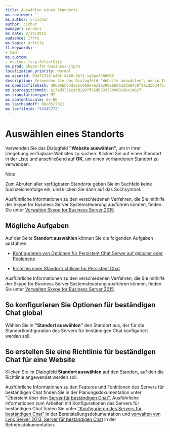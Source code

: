 ```yaml
---
title: Auswählen eines Standorts
ms.reviewer: ''
ms.author: v-cichur
author: cichur
manager: serdars
ms.date: 3/24/2015
audience: ITPro
ms.topic: article
f1.keywords:
- CSH
ms.custom:
- ms.lync.lscp.SelectSite
ms.prod: skype-for-business-itpro
localization_priority: Normal
ms.assetid: 09472310-a40f-4360-b6f1-1a9ac8888965
description: Verwenden Sie das Dialogfeld "Website auswählen", um in Ihrer Umgebung verfügbare Websites zu suchen. Klicken Sie auf einen Standort in der Liste und anschließend auf OK, um einen vorhandenen Standort zu verwenden.
ms.openlocfilehash: d0606bbb3da21c6b0e7631a290a6b0a22da8439f1a12bb34f63769e2c7d207bc
ms.sourcegitcommit: a17ad3332ca5d2997f85db7835500d8190c34b2f
ms.translationtype: MT
ms.contentlocale: de-DE
ms.lasthandoff: 08/05/2021
ms.locfileid: "54345772"
---
```

# <a name="select-a-site"></a>Auswählen eines Standorts

Verwenden Sie das Dialogfeld **"Website auswählen",** um in Ihrer Umgebung verfügbare Websites zu suchen. Klicken Sie auf einen Standort in der Liste und anschließend auf **OK**, um einen vorhandenen Standort zu verwenden.

> [!NOTE]
> Zum Abrufen aller verfügbaren Standorte geben Sie im Suchfeld keine Suchzeichenfolge ein, und klicken Sie dann auf das Suchsymbol.

Ausführliche Informationen zu den verschiedenen Verfahren, die Sie mithilfe der Skype for Business Server Systemsteuerung ausführen können, finden Sie unter [Verwalten Skype for Business Server 2015](../../manage/manage.md).

## <a name="tasks-you-can-perform"></a>Mögliche Aufgaben

Auf der Seite **Standort auswählen** können Sie die folgenden Aufgaben ausführen:

- [Konfigurieren von Optionen für Persistent Chat Server auf globaler oder Poolebene](/previous-versions/office/lync-server-2013/lync-server-2013-configure-persistent-chat-server-options-globally-or-for-persistent-chat-server-pool)

- [Erstellen einer Standortrichtlinie für Persistent Chat](/previous-versions/office/lync-server-2013/lync-server-2013-create-a-site-policy-for-persistent-chat)

Ausführliche Informationen zu den verschiedenen Verfahren, die Sie mithilfe der Skype for Business Server Systemsteuerung ausführen können, finden Sie unter [Verwalten Skype for Business Server 2015](../../manage/manage.md).

## <a name="to-configure-persistent-chat-options-globally"></a>So konfigurieren Sie Optionen für beständigen Chat global

Wählen Sie in **"Standort auswählen"** den Standort aus, der für die Standortkonfiguration des Servers für beständigen Chat konfiguriert werden soll.

## <a name="to-create-a-persistent-chat-policy-for-a-site"></a>So erstellen Sie eine Richtlinie für beständigen Chat für eine Website

Klicken Sie im Dialogfeld **Standort auswählen** auf den Standort, auf den die Richtlinie angewendet werden soll.

Ausführliche Informationen zu den Features und Funktionen des Servers für beständigen Chat finden Sie in der Planungsdokumentation unter "Übersicht über den [Server für beständigen Chat".](/previous-versions/office/lync-server-2013/lync-server-2013-overview-of-persistent-chat-server) Ausführliche Informationen zum Arbeiten mit Konfigurationen des Servers für beständigen Chat finden Sie unter ["Konfigurieren des Servers für beständigen Chat"](/previous-versions/office/lync-server-2013/lync-server-2013-configuring-persistent-chat-server) in der Bereitstellungsdokumentation und [verwalten von Lync Server 2013, Server für beständigen Chat](/previous-versions/office/lync-server-2013/managing-lync-server-2013-persistent-chat-server) in der Betriebsdokumentation.